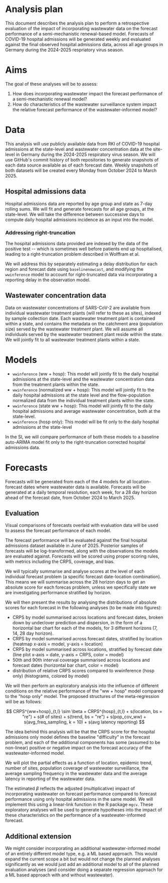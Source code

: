 # Analysis plan

This document describes the analysis plan to perform a retrospective evaluation of the impact of incorporating wastewater data on the forecast performance of a semi-mechanistic renewal-based model.
Forecasts of COVID-19 hospital admissions will be generated weekly and evaluated against the final observed hospital admissions data, across all age groups in Germany during the 2024-2025 respriatory virus season. 

# Aims

The goal of these analyses will be to assess:
1. How does incorporating wastewater impact the forecast performance of a semi-mechanistic renewal model? 
3. How do characteristics of the wastewater surveillance system impact the relative forecast performance of the wastewater-informed model?


# Data

This analysis will use publicly available data from RKI of COVID-19 hospital admissions at the state-level and wastewater concentration data at the site-level in Germany during the 2024-2025 respiratory virus season.
We will use GitHub's commit history of both repositories to generate snapshots of each data source available as of each forecast date.
Weekly snapshots of both datasets will be created every Monday from October 2024 to March 2025.

## Hospital admissions data

Hospital admissions data are reported by age group and state as 7-day rolling sums.
We will fit and generate forecasts for all age groups, at the state-level.
We will take the difference between successive days to compute daily hospital admissions incidence as an input into the model. 

### Addressing right-truncation
The hospital admissions data provided are indexed by the data of the positive test -- which is sometimes well before patients end up hospitalised, leading to a right-truncation problem described in Wolffram et al.

We will address this by separately estimating a delay distribution for each region and forecast date using `baselinenowcast`, and modifying the `wwinference` model to account for right-truncated data via incorporating a reporting delay in the observation model.

## Wastewater concentration data
Data on wastewater concentrations of SARS-CoV-2 are available from individual wastewater treatment plants (will refer to these as sites), indexed by sample collection date.
Each wastewater treatment plant is contained within a state, and contains the metadata on the catchment area (population size) served by the wastewater treatment plant.
We will assume all individuals served by the wastewater treatment plant reside within the state.
We will jointly fit to all wastewater treatment plants within a state.

# Models
- `wwinference` (ww + hosp): This model will jointly fit to the daily hospital admissions at the state-level and the wastewater concentration data from the treatment plants within the state.
- `wwinference` (normalized ww + hosp): This model will jointly fit to the daily hospital admissions at the state level and the flow-population normalized data from the individual treatment 
 plants within the state.
- `wwinference` (state ww + hosp): This model will jointly fit to the daily hospital admissions and average wastewater concentration, both at the state-level. 
- `wwinference` (hosp only): This model will be fit only to the daily hospital admissions at the state-level



In the SI, we will compare performance of both these models to a baseline auto-ARIMA model fit only to the right-truncation corrected hospital admissions data.  

# Forecasts
Forecasts will be generated from each of the 4 models for all location-forecast dates where wastewater data is available.
Forecasts will be generated at a daily temporal resolution, each week, for  a 28 day horizon ahead of the forecast date, from October 2024 to March 2025.

## Evaluation
Visual comparisons of forecasts overlaid with evaluation data will be used to assess the forecast performance of each model.

The forecast performance will be evaluated against the final hospital admissions dataset available in June of 2025.
Posterior samples of forecasts will be log-transformed, along with the observations the models are evaluated against.
Forecasts will be scored using proper scoring rules, with metrics including the CRPS, coverage, and bias.

We will typically summarise and analyse scores at the level of each individual forecast problem (a specific forecast date-location combination).
This means we will summarise across the 28 horizon days to get an absolute score for each forecas problem, unless we specifically state we are investigating performance stratified by horizon. 


We will then present the results by analysing the distributions of absolute scores for each forecast in the following analyses (to be made into figures):
- CRPS by model summarised across locations and forecast dates, broken down by under/over prediction and dispersion, in the form of a horizontal bar chart for each of the models, for 3 different horizons (7, 14, 28 day horizon).
- CRPS by model summarised across forecast dates, stratified by location (heatmap x-axis = model, y-axis = location)
- CRPS by model summarised across locations, stratified by forecast date (line plot x-axis = date, y-axis = CRPS, color = model)
- 50th and 90th interval coverage summarised across locations and forecast dates (horizontal bar chart, color = model)
- distribution of relative CRPS scores compared to wwinference (hosp only) (histograms, colored by model)

We will then perform an exploratory analysis into the influence of different conditions on the relative performance of the "ww + hosp" model compared to the "hosp only" model. 
The proposed structures of the meta-regression will be as follows:

$$
CRPS^{ww+hosp}_{t,l} \sim \beta + CRPS^{hosp}_{t,l} + s(location, bs = "re") + s(# of sites) + s(trend, bs = "re") + s(pop_cov_ww) + s(avg_freq_sampling, k = 10) + s(avg latency reporting)
$$

The idea behind this analysis will be that the CRPS score for the hospital admissions only model defines the baseline "difficulty" in the forecast problem, and each of the additional components has some (assumed to be non-linear) positive or negative impact on the forecast accuracy of the wastewater-informed model. 

We will plot the partial effects as a function of location, epidemic trend, number of sites, population coverage of wastewater surveillance, the average sampling frequency in the wastewater data and the average latency in reporting of the wastewater data. 

The estimated $\beta$ reflects the adjusted (multiplicative) impact of incorporating wastewater on forecast performance compared to forecast performance using only hospital admissions in the same model. 
We will implement this using a linear-link function in the R package `mgcv`.
These exploratory analyses will be used to generate hypotheses into the impact of these characteristics on the performance of a wastewater-informed forecast. 

## Additional extension

We might consider incorporating an additional wastewater-informed model of an entirely different model type, e.g. a ML based approach. 
This would expand the current scope a bit but would not change the planned analyses significantly as we would just add an additional model to all of the planned evaluation analyses (and consider doing a separate regression approach for a ML based approach with and without wastewater). 



